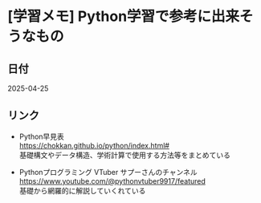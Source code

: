# [学習メモ] Python学習で参考に出来そうなもの

## 日付  
2025-04-25

## リンク
- Python早見表 <br>
  https://chokkan.github.io/python/index.html# <br>
  基礎構文やデータ構造、学術計算で使用する方法等をまとめている

- Pythonプログラミング VTuber サプーさんのチャンネル <br>
  https://www.youtube.com/@pythonvtuber9917/featured <br>
  基礎から網羅的に解説していくれている

